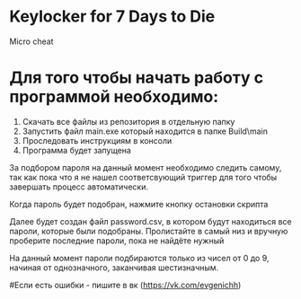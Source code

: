 # Keylocker for 7 Days to Die
Micro cheat

# Для того чтобы начать работу с программой необходимо:

1. Скачать все файлы из репозитория в отдельную папку
2. Запустить файл main.exe который находится в папке Build\main
3. Проследовать инструкциям в консоли
4. Программа будет запущена

За  подбором пароля на данный момент необходимо следить самому, так как пока что я не нашел
соответсвующий триггер для того чтобы завершать процесс автоматически.

Когда пароль будет подобран, нажмите кнопку остановки скрипта

Далее будет создан файл password.csv, в котором будут находиться все пароли, которые были подобраны.
Пролистайте в самый низ и вручную проберите последние пароли, пока не найдёте нужный

На данный момент пароли подбираются только из чисел от 0 до 9,
начиная от однозначного, заканчивая шестизначным.

#Если есть ошибки - пишите в вк (https://vk.com/evgenichh)